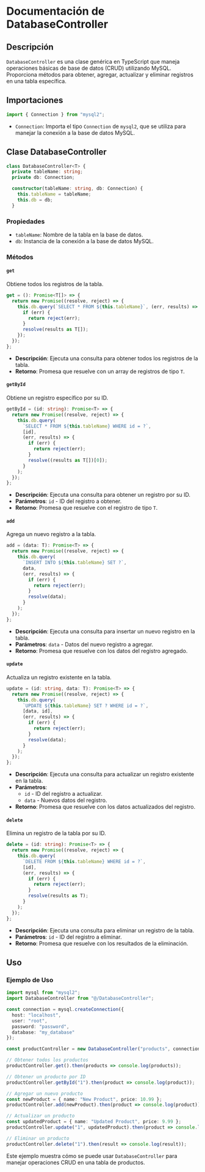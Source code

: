 # Documentación de DatabaseController

## Descripción

`DatabaseController` es una clase genérica en TypeScript que maneja operaciones básicas de base de datos (CRUD) utilizando MySQL. Proporciona métodos para obtener, agregar, actualizar y eliminar registros en una tabla específica.

## Importaciones

```typescript
import { Connection } from "mysql2";
```

- `Connection`: Importa el tipo `Connection` de `mysql2`, que se utiliza para manejar la conexión a la base de datos MySQL.

## Clase DatabaseController

```typescript
class DatabaseController<T> {
  private tableName: string;
  private db: Connection;

  constructor(tableName: string, db: Connection) {
    this.tableName = tableName;
    this.db = db;
  }
```

### Propiedades

- `tableName`: Nombre de la tabla en la base de datos.
- `db`: Instancia de la conexión a la base de datos MySQL.

### Métodos

#### `get`

Obtiene todos los registros de la tabla.

```typescript
get = (): Promise<T[]> => {
  return new Promise((resolve, reject) => {
    this.db.query(`SELECT * FROM ${this.tableName}`, (err, results) => {
      if (err) {
        return reject(err);
      }
      resolve(results as T[]);
    });
  });
};
```

- **Descripción**: Ejecuta una consulta para obtener todos los registros de la tabla.
- **Retorno**: Promesa que resuelve con un array de registros de tipo `T`.

#### `getById`

Obtiene un registro específico por su ID.

```typescript
getById = (id: string): Promise<T> => {
  return new Promise((resolve, reject) => {
    this.db.query(
      `SELECT * FROM ${this.tableName} WHERE id = ?`,
      [id],
      (err, results) => {
        if (err) {
          return reject(err);
        }
        resolve((results as T[])[0]);
      }
    );
  });
};
```

- **Descripción**: Ejecuta una consulta para obtener un registro por su ID.
- **Parámetros**: `id` - ID del registro a obtener.
- **Retorno**: Promesa que resuelve con el registro de tipo `T`.

#### `add`

Agrega un nuevo registro a la tabla.

```typescript
add = (data: T): Promise<T> => {
  return new Promise((resolve, reject) => {
    this.db.query(
      `INSERT INTO ${this.tableName} SET ?`,
      data,
      (err, results) => {
        if (err) {
          return reject(err);
        }
        resolve(data);
      }
    );
  });
};
```

- **Descripción**: Ejecuta una consulta para insertar un nuevo registro en la tabla.
- **Parámetros**: `data` - Datos del nuevo registro a agregar.
- **Retorno**: Promesa que resuelve con los datos del registro agregado.

#### `update`

Actualiza un registro existente en la tabla.

```typescript
update = (id: string, data: T): Promise<T> => {
  return new Promise((resolve, reject) => {
    this.db.query(
      `UPDATE ${this.tableName} SET ? WHERE id = ?`,
      [data, id],
      (err, results) => {
        if (err) {
          return reject(err);
        }
        resolve(data);
      }
    );
  });
};
```

- **Descripción**: Ejecuta una consulta para actualizar un registro existente en la tabla.
- **Parámetros**: 
  - `id` - ID del registro a actualizar.
  - `data` - Nuevos datos del registro.
- **Retorno**: Promesa que resuelve con los datos actualizados del registro.

#### `delete`

Elimina un registro de la tabla por su ID.

```typescript
delete = (id: string): Promise<T> => {
  return new Promise((resolve, reject) => {
    this.db.query(
      `DELETE FROM ${this.tableName} WHERE id = ?`,
      [id],
      (err, results) => {
        if (err) {
          return reject(err);
        }
        resolve(results as T);
      }
    );
  });
};
```

- **Descripción**: Ejecuta una consulta para eliminar un registro de la tabla.
- **Parámetros**: `id` - ID del registro a eliminar.
- **Retorno**: Promesa que resuelve con los resultados de la eliminación.

## Uso

### Ejemplo de Uso

```typescript
import mysql from "mysql2";
import DatabaseController from "@/DatabaseController";

const connection = mysql.createConnection({
  host: "localhost",
  user: "root",
  password: "password",
  database: "my_database"
});

const productController = new DatabaseController("products", connection);

// Obtener todos los productos
productController.get().then(products => console.log(products));

// Obtener un producto por ID
productController.getById("1").then(product => console.log(product));

// Agregar un nuevo producto
const newProduct = { name: "New Product", price: 10.99 };
productController.add(newProduct).then(product => console.log(product));

// Actualizar un producto
const updatedProduct = { name: "Updated Product", price: 9.99 };
productController.update("1", updatedProduct).then(product => console.log(product));

// Eliminar un producto
productController.delete("1").then(result => console.log(result));
```

Este ejemplo muestra cómo se puede usar `DatabaseController` para manejar operaciones CRUD en una tabla de productos.